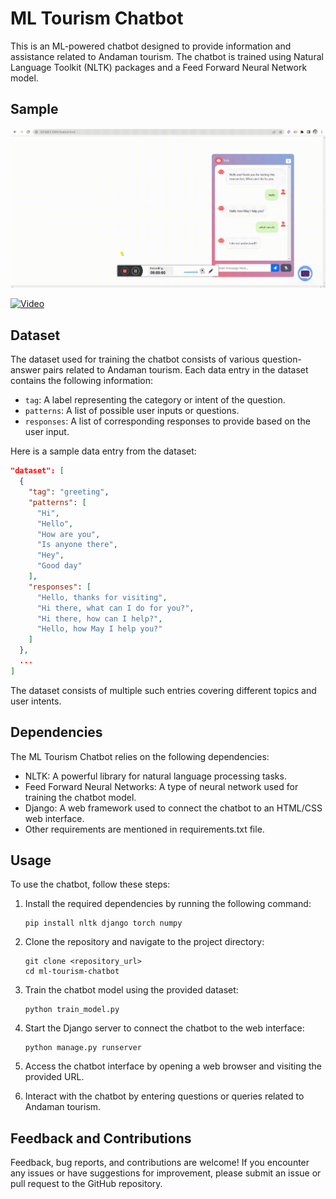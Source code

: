# ML Tourism Chatbot

This is an ML-powered chatbot designed to provide information and assistance related to Andaman tourism. The chatbot is trained using Natural Language Toolkit (NLTK) packages and a Feed Forward Neural Network model.

## Sample
![](https://github.com/Praveenvuddagiri/ChatBotTourism/blob/master/20230613_184526.gif)

[![Video](video_thumbnail_image_url)](https://github.com/Praveenvuddagiri/ChatBotTourism/blob/master/20230613_184526.gif)


## Dataset

The dataset used for training the chatbot consists of various question-answer pairs related to Andaman tourism. Each data entry in the dataset contains the following information:

- `tag`: A label representing the category or intent of the question.
- `patterns`: A list of possible user inputs or questions.
- `responses`: A list of corresponding responses to provide based on the user input.

Here is a sample data entry from the dataset:

```json
"dataset": [
  {
    "tag": "greeting",
    "patterns": [
      "Hi",
      "Hello",
      "How are you",
      "Is anyone there",
      "Hey",
      "Good day"
    ],
    "responses": [
      "Hello, thanks for visiting",
      "Hi there, what can I do for you?",
      "Hi there, how can I help?",
      "Hello, how May I help you?"
    ]
  },
  ...
]
```

The dataset consists of multiple such entries covering different topics and user intents.

## Dependencies

The ML Tourism Chatbot relies on the following dependencies:

- NLTK: A powerful library for natural language processing tasks.
- Feed Forward Neural Networks: A type of neural network used for training the chatbot model.
- Django: A web framework used to connect the chatbot to an HTML/CSS web interface.
- Other requirements are mentioned in requirements.txt file.

## Usage

To use the chatbot, follow these steps:

1. Install the required dependencies by running the following command:
   ```
   pip install nltk django torch numpy
   ```

2. Clone the repository and navigate to the project directory:
   ```
   git clone <repository_url>
   cd ml-tourism-chatbot
   ```

3. Train the chatbot model using the provided dataset:
   ```
   python train_model.py
   ```

4. Start the Django server to connect the chatbot to the web interface:
   ```
   python manage.py runserver
   ```

5. Access the chatbot interface by opening a web browser and visiting the provided URL.

6. Interact with the chatbot by entering questions or queries related to Andaman tourism.

## Feedback and Contributions

Feedback, bug reports, and contributions are welcome! If you encounter any issues or have suggestions for improvement, please submit an issue or pull request to the GitHub repository.
